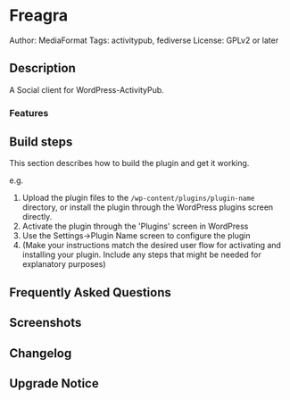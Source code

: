 # Freagra

Author: MediaFormat
Tags: activitypub, fediverse
License: GPLv2 or later

## Description ##

A Social client for WordPress-ActivityPub.

### Features


## Build steps ##

This section describes how to build the plugin and get it working.

e.g.

1. Upload the plugin files to the `/wp-content/plugins/plugin-name` directory, or install the plugin through the WordPress plugins screen directly.
1. Activate the plugin through the 'Plugins' screen in WordPress
1. Use the Settings->Plugin Name screen to configure the plugin
1. (Make your instructions match the desired user flow for activating and installing your plugin. Include any steps that might be needed for explanatory purposes)

## Frequently Asked Questions ##


## Screenshots ##


## Changelog ##


## Upgrade Notice ##

